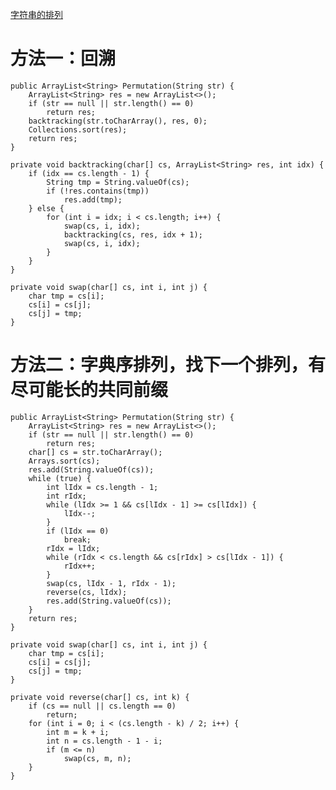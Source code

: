 [字符串的排列](https://www.nowcoder.com/practice/fe6b651b66ae47d7acce78ffdd9a96c7?tpId=13&tqId=11180&tPage=1&rp=1&ru=/ta/coding-interviews&qru=/ta/coding-interviews/question-ranking&from=cyc_github)

# 方法一：回溯

    public ArrayList<String> Permutation(String str) {
        ArrayList<String> res = new ArrayList<>();
        if (str == null || str.length() == 0)
            return res;
        backtracking(str.toCharArray(), res, 0);
        Collections.sort(res);
        return res;
    }

    private void backtracking(char[] cs, ArrayList<String> res, int idx) {
        if (idx == cs.length - 1) {
            String tmp = String.valueOf(cs);
            if (!res.contains(tmp))
                res.add(tmp);
        } else {
            for (int i = idx; i < cs.length; i++) {
                swap(cs, i, idx);
                backtracking(cs, res, idx + 1);
                swap(cs, i, idx);
            }
        }
    }

    private void swap(char[] cs, int i, int j) {
        char tmp = cs[i];
        cs[i] = cs[j];
        cs[j] = tmp;
    }

# 方法二：字典序排列，找下一个排列，有尽可能长的共同前缀

    public ArrayList<String> Permutation(String str) {
        ArrayList<String> res = new ArrayList<>();
        if (str == null || str.length() == 0)
            return res;
        char[] cs = str.toCharArray();
        Arrays.sort(cs);
        res.add(String.valueOf(cs));
        while (true) {
            int lIdx = cs.length - 1;
            int rIdx;
            while (lIdx >= 1 && cs[lIdx - 1] >= cs[lIdx]) {
                lIdx--;
            }
            if (lIdx == 0)
                break;
            rIdx = lIdx;
            while (rIdx < cs.length && cs[rIdx] > cs[lIdx - 1]) {
                rIdx++;
            }
            swap(cs, lIdx - 1, rIdx - 1);
            reverse(cs, lIdx);
            res.add(String.valueOf(cs));
        }
        return res;
    }

    private void swap(char[] cs, int i, int j) {
        char tmp = cs[i];
        cs[i] = cs[j];
        cs[j] = tmp;
    }

    private void reverse(char[] cs, int k) {
        if (cs == null || cs.length == 0)
            return;
        for (int i = 0; i < (cs.length - k) / 2; i++) {
            int m = k + i;
            int n = cs.length - 1 - i;
            if (m <= n)
                swap(cs, m, n);
        }
    }
